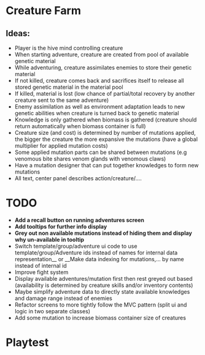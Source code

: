 # Creature Farm

## Ideas:
- Player is the hive mind controlling creature
- When starting adventure, creature are created from pool of available genetic material
- While adventuring, creature assimilates enemies to store their genetic material
- If not killed, creature comes back and sacrifices itself to release all stored genetic material in the material pool
- If killed, material is lost (low chance of partial/total recovery by another creature sent to the same adventure)
- Enemy assimilation as well as environment adaptation leads to new genetic abilities when creature is turned back to genetic material
- Knowledge is only gathered when biomass is gathered (creature should return automatically when biomass container is full)
- Creature size (and cost) is determined by number of mutations applied, the bigger the creature the more expansive the mutations (have a global multiplier for applied mutation costs)
- Some applied mutation parts can be shared between mutations (e.g venomous bite shares venom glands with venomous claws)
- Have a mutation designer that can put together knowledges to form new mutations
- All text, center panel describes action/creature/....


# TODO
- __Add a recall button on running adventures screen__
- __Add tooltips for further info display__
- __Grey out non available mutations instead of hiding them and display why un-available in tooltip__
- Switch template/group/adventure ui code to use template/group/Adventure ids instead of names for internal data representation__ or __Make data indexing for mutations,... by name instead of internal id
- Improve fight system
- Display available adventures/mutation first then rest greyed out based (availability is determined by creature skills and/or inventory contents)
- Maybe simplify adventure data to directly state available knowledges and damage range instead of enemies
- Refactor screens to more tightly follow the MVC pattern (split ui and logic in two separate classes)
- Add some mutation to increase biomass container size of creatures


# Playtest
